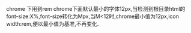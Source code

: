 chrome 下用到rem chrome下面默认最小的字体12px,当检测到根目录html的font-size:X%,font-size转化为Mpx,当M<12时,chrome最小值为12px,icon width:rem,便以最小值为基准,不再变化.
